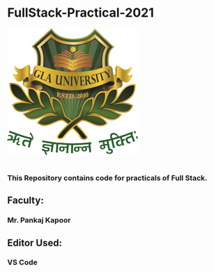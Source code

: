 # FullStack-Practical-2021
![alt text](https://github.com/naman2807/FullStack-Practical-2021/blob/master/images/GLA_University_logo.png)<br><br>
<h3>This Repository contains code for practicals of Full Stack.</h3> 
<h2>Faculty:</h2> <h3>Mr. Pankaj Kapoor</h3>
<h2>Editor Used: </h2> <h3>VS Code</h3>
